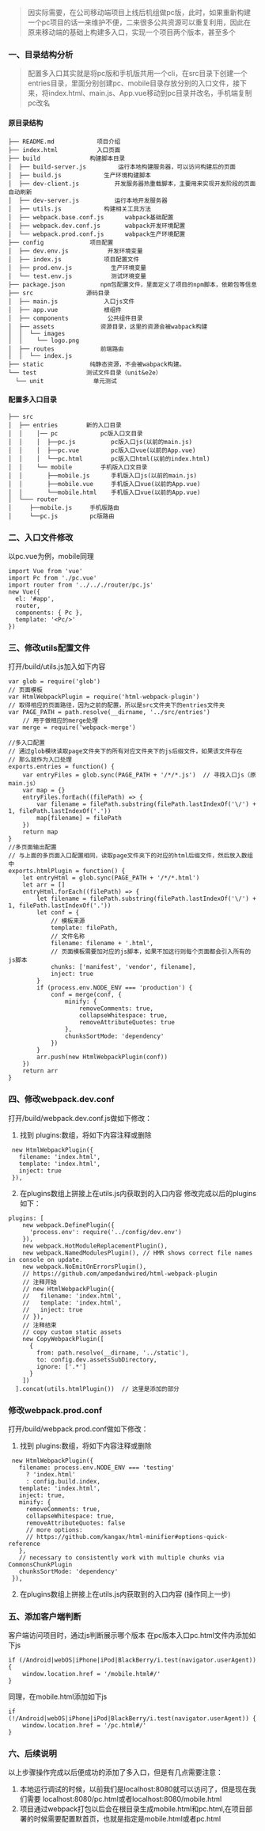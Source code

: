 > 因实际需要，在公司移动端项目上线后机组做pc版，此时，如果重新构建一个pc项目的话一来维护不便，二来很多公共资源可以重复利用，因此在原来移动端的基础上构建多入口，实现一个项目两个版本，甚至多个

### 一、目录结构分析
> 配置多入口其实就是将pc版和手机版共用一个cli，在src目录下创建一个entries目录，里面分别创建pc、mobile目录存放分别的入口文件，接下来，将index.html、main.js、App.vue移动到pc目录并改名，手机端复制pc改名
#### 原目录结构
```
├── README.md            项目介绍
├── index.html           入口页面
├── build              构建脚本目录
│  ├── build-server.js         运行本地构建服务器，可以访问构建后的页面
│  ├── build.js            生产环境构建脚本
│  ├── dev-client.js          开发服务器热重载脚本，主要用来实现开发阶段的页面自动刷新
│  ├── dev-server.js          运行本地开发服务器
│  ├── utils.js            构建相关工具方法
│  ├── webpack.base.conf.js      wabpack基础配置
│  ├── webpack.dev.conf.js       wabpack开发环境配置
│  └── webpack.prod.conf.js      wabpack生产环境配置
├── config             项目配置
│  ├── dev.env.js           开发环境变量
│  ├── index.js            项目配置文件
│  ├── prod.env.js           生产环境变量
│  └── test.env.js           测试环境变量
├── package.json          npm包配置文件，里面定义了项目的npm脚本，依赖包等信息
├── src               源码目录
│  ├── main.js             入口js文件
│  ├── app.vue             根组件
│  ├── components           公共组件目录
│  ├── assets             资源目录，这里的资源会被wabpack构建
│  │  └── images
│  │    └── logo.png
│  ├── routes             前端路由
│  │  └── index.js
├── static             纯静态资源，不会被wabpack构建。
└── test              测试文件目录（unit&e2e）
  └── unit              单元测试
  ```

#### 配置多入口目录

```
├── src
│  ├── entries        新的入口目录
│  │    │── pc            pc版入口文目录
│  │	│  ├──pc.js          pc版入口js(以前的main.js)
│  │	│  ├──pc.vue         pc版入口vue(以前的App.vue)
│  │	│  └──pc.html        pc版入口html(以前的index.html)
│  │    └── mobile        手机版入口文目录
│  │	   ├──mobile.js      手机版入口js(以前的main.js)
│  │	   ├──mobile.vue     手机版入口vue(以前的App.vue)
│  │	   └──mobile.html    手机版入口vue(以前的App.vue)
│  └─── router
│     ├──mobile.js     手机版路由
│     └──pc.js 		   pc版路由

 ```
### 二、入口文件修改
以pc.vue为例，mobile同理
```
import Vue from 'vue'
import Pc from './pc.vue'
import router from '../.././router/pc.js'
new Vue({
  el: '#app',
  router,
  components: { Pc },
  template: '<Pc/>'
})

```
### 三、修改utils配置文件
打开/build/utils.js加入如下内容
```
var glob = require('glob')
// 页面模板
var HtmlWebpackPlugin = require('html-webpack-plugin')
// 取得相应的页面路径，因为之前的配置，所以是src文件夹下的entries文件夹
var PAGE_PATH = path.resolve(__dirname, '../src/entries')
    // 用于做相应的merge处理
var merge = require('webpack-merge')

//多入口配置
// 通过glob模块读取page文件夹下的所有对应文件夹下的js后缀文件，如果该文件存在
// 那么就作为入口处理
exports.entries = function() {
    var entryFiles = glob.sync(PAGE_PATH + '/*/*.js')  // 寻找入口js（原main.js）
    var map = {}
    entryFiles.forEach((filePath) => {
        var filename = filePath.substring(filePath.lastIndexOf('\/') + 1, filePath.lastIndexOf('.'))
        map[filename] = filePath
    })
    return map
}
//多页面输出配置
// 与上面的多页面入口配置相同，读取page文件夹下的对应的html后缀文件，然后放入数组中
exports.htmlPlugin = function() {
	let entryHtml = glob.sync(PAGE_PATH + '/*/*.html')
	let arr = []
	entryHtml.forEach((filePath) => {
	    let filename = filePath.substring(filePath.lastIndexOf('\/') + 1, filePath.lastIndexOf('.'))
	    let conf = {
	        // 模板来源
	        template: filePath,
	        // 文件名称
	        filename: filename + '.html',
	        // 页面模板需要加对应的js脚本，如果不加这行则每个页面都会引入所有的js脚本
	        chunks: ['manifest', 'vendor', filename],
	        inject: true
	    }
	    if (process.env.NODE_ENV === 'production') {
	        conf = merge(conf, {
	            minify: {
	                removeComments: true,
	                collapseWhitespace: true,
	                removeAttributeQuotes: true
	            },
	            chunksSortMode: 'dependency'
	        })
	    }
	    arr.push(new HtmlWebpackPlugin(conf))
	})
	return arr
}
```
### 四、修改webpack.dev.conf
打开/build/webpack.dev.conf.js做如下修改：
1. 找到 plugins:数组，将如下内容注释或删除
```
 new HtmlWebpackPlugin({
   filename: 'index.html',
   template: 'index.html',
   inject: true
 }),
```
2. 在plugins数组上拼接上在utils.js内获取到的入口内容
修改完成以后的plugins如下：
```
plugins: [
    new webpack.DefinePlugin({
      'process.env': require('../config/dev.env')
    }),
    new webpack.HotModuleReplacementPlugin(),
    new webpack.NamedModulesPlugin(), // HMR shows correct file names in console on update.
    new webpack.NoEmitOnErrorsPlugin(),
    // https://github.com/ampedandwired/html-webpack-plugin
    // 注释开始
    // new HtmlWebpackPlugin({
    //   filename: 'index.html',
    //   template: 'index.html',
    //   inject: true
    // }),
    // 注释结束
    // copy custom static assets
    new CopyWebpackPlugin([
      {
        from: path.resolve(__dirname, '../static'),
        to: config.dev.assetsSubDirectory,
        ignore: ['.*']
      }
    ])
  ].concat(utils.htmlPlugin())  // 这里是添加的部分
```
### 修改webpack.prod.conf
打开/build/webpack.prod.conf做如下修改：
1. 找到 plugins:数组，将如下内容注释或删除
```
 new HtmlWebpackPlugin({
   filename: process.env.NODE_ENV === 'testing'
     ? 'index.html'
     : config.build.index,
   template: 'index.html',
   inject: true,
   minify: {
     removeComments: true,
     collapseWhitespace: true,
     removeAttributeQuotes: false
     // more options:
     // https://github.com/kangax/html-minifier#options-quick-reference
   },
   // necessary to consistently work with multiple chunks via CommonsChunkPlugin
   chunksSortMode: 'dependency'
 }),
```
2. 在plugins数组上拼接上在utils.js内获取到的入口内容 (操作同上一步)

### 五、添加客户端判断
客户端访问项目时，通过js判断展示哪个版本
在pc版本入口pc.html文件内添加如下js
```
if (/Android|webOS|iPhone|iPod|BlackBerry/i.test(navigator.userAgent)) {
	window.location.href = '/mobile.html#/'
}
```
同理，在mobile.html添加如下js
```
if (!/Android|webOS|iPhone|iPod|BlackBerry/i.test(navigator.userAgent)) {
	window.location.href = '/pc.html#/'
}
```

### 六、后续说明
以上步骤操作完成以后便成功的添加了多入口，但是有几点需要注意：
1. 本地运行调试的时候，以前我们是localhost:8080就可以访问了，但是现在我们需要 localhost:8080/pc.html或者localhost:8080/mobile.html
2. 项目通过webpack打包以后会在根目录生成mobile.html和pc.html,在项目部署的时候需要配置默首页，也就是指定是mobile.html或者pc.html
